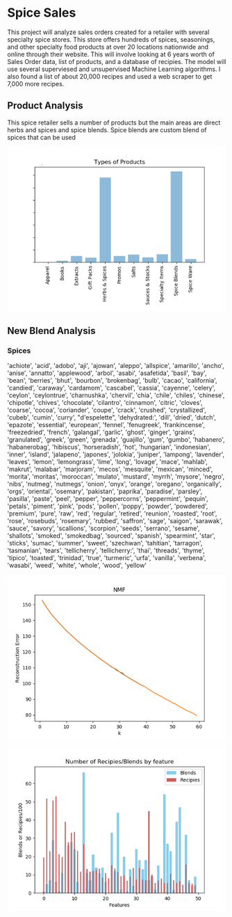 # Spice Sales
This project will analyze sales orders created for a retailer with several specialty spice stores. This store offers hundreds of spices, seasonings, and other specialty food products at over 20 locations nationwide and online through their website. This will involve looking at 6 years worth of Sales Order data, list of products, and a database of recipies.   The model will use several superviesed and unsupervised Machine Learning algorithms.   I also found a list of about 20,000 recipes and used a web scraper to get 7,000 more recipes.

## Product Analysis

This spice retailer sells a number of products but the main areas are direct herbs and spices and spice blends.  Spice blends are custom blend of spices that can be used 

![image info](images/Products.png)



## New Blend Analysis

### Spices

'achiote', 'acid', 'adobo', 'aji', 'ajowan', 'aleppo', 'allspice',
       'amarillo', 'ancho', 'anise', 'annatto', 'applewood', 'arbol',
       'asabi', 'asafetida', 'basil', 'bay', 'bean', 'berries', 'bhut',
       'bourbon', 'brokenbag', 'bulb', 'cacao', 'california', 'candied',
       'caraway', 'cardamom', 'cascabel', 'cassia', 'cayenne', 'celery',
       'ceylon', 'ceylontrue', 'charnushka', 'chervil', 'chia', 'chile',
       'chiles', 'chinese', 'chipotle', 'chives', 'chocolate', 'cilantro',
       'cinnamon', 'citric', 'cloves', 'coarse', 'cocoa', 'coriander',
       'coupe', 'crack', 'crushed', 'crystallized', 'cubeb', 'cumin',
       'curry', "d'espelette", 'dehydrated:', 'dill', 'dried', 'dutch',
       'epazote', 'essential', 'european', 'fennel', 'fenugreek',
       'frankincense', 'freezedried', 'french', 'galangal', 'garlic',
       'ghost', 'ginger', 'grains', 'granulated', 'greek', 'green',
       'grenada', 'guajillo', 'gum', 'gumbo', 'habanero', 'habanerobag',
       'hibiscus', 'horseradish', 'hot', 'hungarian', 'indonesian',
       'inner', 'island', 'jalapeno', 'japones', 'jolokia', 'juniper',
       'lampong', 'lavender', 'leaves', 'lemon', 'lemongrass', 'lime',
       'long', 'lovage', 'mace', 'mahlab', 'makrut', 'malabar',
       'marjoram', 'mecos', 'mesquite', 'mexican', 'minced', 'morita',
       'moritas', 'moroccan', 'mulato', 'mustard', 'myrrh', 'mysore',
       'negro', 'nibs', 'nutmeg', 'nutmegs', 'onion', 'onyx', 'orange',
       'oregano', 'organically', 'orgs', 'oriental', 'osemary',
       'pakistan', 'paprika', 'paradise', 'parsley', 'pasilla', 'paste',
       'peel', 'pepper', 'peppercorns', 'peppermint', 'pequin', 'petals',
       'piment', 'pink', 'pods', 'pollen', 'poppy', 'powder', 'powdered',
       'premium', 'pure', 'raw', 'red', 'regular', 'retired', 'reunion',
       'roasted', 'root', 'rose', 'rosebuds', 'rosemary', 'rubbed',
       'saffron', 'sage', 'saigon', 'sarawak', 'sauce', 'savory',
       'scallions', 'scorpion', 'seeds', 'serrano', 'sesame', 'shallots',
       'smoked', 'smokedbag', 'sourced', 'spanish', 'spearmint', 'star',
       'sticks', 'sumac', 'summer', 'sweet', 'szechwan', 'tahitian',
       'tarragon', 'tasmanian', 'tears', 'tellicherry', 'tellicherry:',
       'thai', 'threads', 'thyme', 'tipico', 'toasted', 'trinidad',
       'true', 'turmeric', 'urfa', 'vanilla', 'verbena', 'wasabi', 'weed',
       'white', 'whole', 'wood', 'yellow'


![image info](images/Reconstruction60.png)

![image info](images/Features.png)
